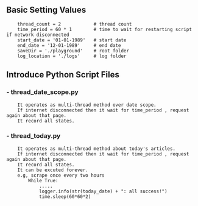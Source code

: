 
## Basic Setting Values 

        thread_count = 2            # thread count
        time_period = 60 * 1        # time to wait for restarting script if network disconnected
        start_date = '01-01-1989'   # start date
        end_date = '12-01-1989'     # end date
        saveDir = './playground'    # root folder
        log_location = './logs'     # log folder
        
        
## Introduce Python Script Files

### - thread_date_scope.py

        It operates as multi-thread method over date scope.
        If internet disconnected then it wait for time_period , request again about that page.
        It record all states. 
        
### - thread_today.py

        It operates as multi-thread method about today's articles.
        If internet disconnected then it wait for time_period , request again about that page.
        It record all states. 
        It can be excuted forever.
        e.g, scrape once every two hours
            While True:
                .....
                logger.info(str(today_date) + ": all success!")
                time.sleep(60*60*2) 